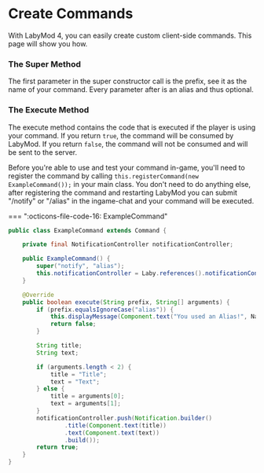 # Create Commands

With LabyMod 4, you can easily create custom client-side commands. This page will show you how.

### The Super Method
The first parameter in the super constructor call is the prefix, see it as the name of your command. Every parameter after is an alias and thus optional.

### The Execute Method
The execute method contains the code that is executed if the player is using your command. If you return `true`, the command will be consumed by LabyMod. If you return `false`, the command will not be consumed and will be sent to the server.

Before you're able to use and test your command in-game, you'll need to register the command by calling  `this.registerCommand(new ExampleCommand());` in your main class. You don't need to do anything else, after registering the command and restarting LabyMod you can submit "/notify" or "/alias" in the ingame-chat and your command will be executed.

=== ":octicons-file-code-16: ExampleCommand"
```java
public class ExampleCommand extends Command {

    private final NotificationController notificationController;

    public ExampleCommand() {
        super("notify", "alias");
        this.notificationController = Laby.references().notificationController();
    }

    @Override
    public boolean execute(String prefix, String[] arguments) {
        if (prefix.equalsIgnoreCase("alias")) {
            this.displayMessage(Component.text("You used an Alias!", NamedTextColor.AQUA));
            return false;
        }

        String title;
        String text;

        if (arguments.length < 2) {
            title = "Title";
            text = "Text";
        } else {
            title = arguments[0];
            text = arguments[1];
        }
        notificationController.push(Notification.builder()
                .title(Component.text(title))
                .text(Component.text(text))
                .build());
        return true;
    }
}
```